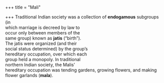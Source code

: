 +++
title = "Mali"

+++
Traditional Indian society was a collection of **endogamous** subgroups (in  
which marriage is decreed by law to  
occur only between members of the  
same group) known as **jatis** (“birth”).  
The jatis were organized (and their  
social status determined) by the group’s  
hereditary occupation, over which each  
group held a monopoly. In traditional  
northern Indian society, the Malis’  
hereditary occupation was tending gardens, growing flowers, and making  
flower garlands (**mala**).